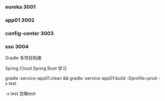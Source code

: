 ### eureka   3001
### app01   3002
### config-center  3003
### sso  3004


Gradle 多项目构建

Spring Cloud 
Spring Boot 
学习

gradle :service-app01:clean && 
gradle :service-app01:build -Dprofile=prod -x test


-x test  忽略test